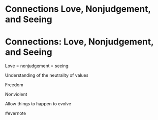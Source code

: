 # Connections Love, Nonjudgement, and Seeing

# Connections: Love, Nonjudgement, and Seeing

Love = nonjudgement = seeing

Understanding of the neutrality of values

Freedom

Nonviolent

Allow things to happen to evolve

\#evernote

